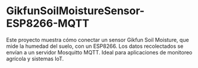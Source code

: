 # GikfunSoilMoistureSensor-ESP8266-MQTT
Este proyecto muestra cómo conectar un sensor Gikfun Soil Moisture, que mide la humedad del suelo, con un ESP8266. Los datos recolectados se envían a un servidor Mosquitto MQTT. Ideal para aplicaciones de monitoreo agrícola y sistemas IoT.

